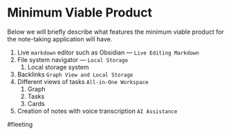 # Minimum Viable Product

Below we will briefly describe what features the minimum viable product for the note-taking application will have.

1. Live `markdown` editor such as Obsidian — `Live Editing Markdown`
2. File system navigator — `Local Storage`
	1. Local storage system
3. Backlinks `Graph View and Local Storage`
4. Different views of tasks `All-in-One Workspace`
	1. Graph
	2. Tasks
	3. Cards
5. Creation of notes with voice transcription `AI Assistance`

#fleeting
